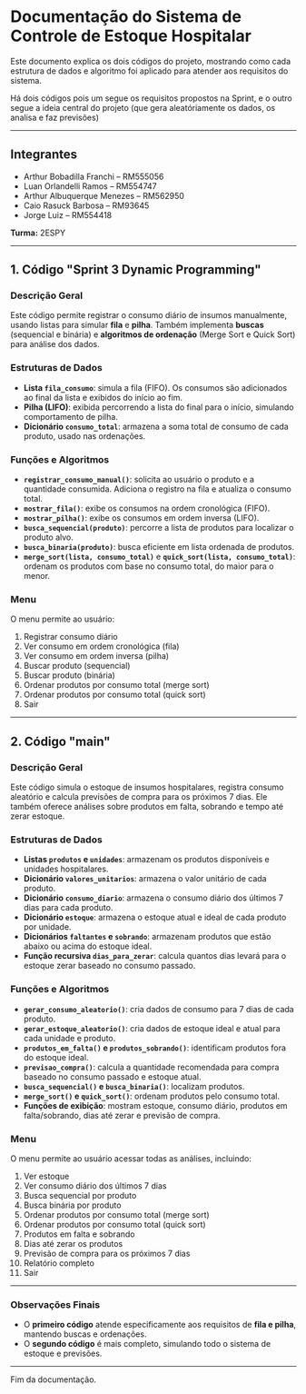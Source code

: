 # Documentação do Sistema de Controle de Estoque Hospitalar

Este documento explica os dois códigos do projeto, mostrando como cada estrutura de dados e algoritmo foi aplicado para atender aos requisitos do sistema.

Há dois códigos pois um segue os requisitos propostos na Sprint, e o outro segue a ideia central do projeto (que gera aleatóriamente os dados, os analisa e faz previsões)

---
## Integrantes

* Arthur Bobadilla Franchi – RM555056
* Luan Orlandelli Ramos – RM554747
* Arthur Albuquerque Menezes – RM562950
* Caio Rasuck Barbosa – RM93645
* Jorge Luiz – RM554418

**Turma:** 2ESPY

---

## 1. Código "Sprint 3 Dynamic Programming"

### Descrição Geral

Este código permite registrar o consumo diário de insumos manualmente, usando listas para simular **fila** e **pilha**. Também implementa **buscas** (sequencial e binária) e **algoritmos de ordenação** (Merge Sort e Quick Sort) para análise dos dados.

### Estruturas de Dados

* **Lista `fila_consumo`**: simula a fila (FIFO). Os consumos são adicionados ao final da lista e exibidos do início ao fim.
* **Pilha (LIFO)**: exibida percorrendo a lista do final para o início, simulando comportamento de pilha.
* **Dicionário `consumo_total`**: armazena a soma total de consumo de cada produto, usado nas ordenações.

### Funções e Algoritmos

* **`registrar_consumo_manual()`**: solicita ao usuário o produto e a quantidade consumida. Adiciona o registro na fila e atualiza o consumo total.
* **`mostrar_fila()`**: exibe os consumos na ordem cronológica (FIFO).
* **`mostrar_pilha()`**: exibe os consumos em ordem inversa (LIFO).
* **`busca_sequencial(produto)`**: percorre a lista de produtos para localizar o produto alvo.
* **`busca_binaria(produto)`**: busca eficiente em lista ordenada de produtos.
* **`merge_sort(lista, consumo_total)`** e **`quick_sort(lista, consumo_total)`**: ordenam os produtos com base no consumo total, do maior para o menor.

### Menu

O menu permite ao usuário:

1. Registrar consumo diário
2. Ver consumo em ordem cronológica (fila)
3. Ver consumo em ordem inversa (pilha)
4. Buscar produto (sequencial)
5. Buscar produto (binária)
6. Ordenar produtos por consumo total (merge sort)
7. Ordenar produtos por consumo total (quick sort)
8. Sair

---

## 2. Código "main"

### Descrição Geral

Este código simula o estoque de insumos hospitalares, registra consumo aleatório e calcula previsões de compra para os próximos 7 dias. Ele também oferece análises sobre produtos em falta, sobrando e tempo até zerar estoque.

### Estruturas de Dados

* **Listas `produtos` e `unidades`**: armazenam os produtos disponíveis e unidades hospitalares.
* **Dicionário `valores_unitarios`**: armazena o valor unitário de cada produto.
* **Dicionário `consumo_diario`**: armazena o consumo diário dos últimos 7 dias para cada produto.
* **Dicionário `estoque`**: armazena o estoque atual e ideal de cada produto por unidade.
* **Dicionários `faltantes` e `sobrando`**: armazenam produtos que estão abaixo ou acima do estoque ideal.
* **Função recursiva `dias_para_zerar`**: calcula quantos dias levará para o estoque zerar baseado no consumo passado.

### Funções e Algoritmos

* **`gerar_consumo_aleatorio()`**: cria dados de consumo para 7 dias de cada produto.
* **`gerar_estoque_aleatorio()`**: cria dados de estoque ideal e atual para cada unidade e produto.
* **`produtos_em_falta()` e `produtos_sobrando()`**: identificam produtos fora do estoque ideal.
* **`previsao_compra()`**: calcula a quantidade recomendada para compra baseado no consumo passado e estoque atual.
* **`busca_sequencial()` e `busca_binaria()`**: localizam produtos.
* **`merge_sort()` e `quick_sort()`**: ordenam produtos pelo consumo total.
* **Funções de exibição**: mostram estoque, consumo diário, produtos em falta/sobrando, dias até zerar e previsão de compra.

### Menu

O menu permite ao usuário acessar todas as análises, incluindo:

1. Ver estoque
2. Ver consumo diário dos últimos 7 dias
3. Busca sequencial por produto
4. Busca binária por produto
5. Ordenar produtos por consumo total (merge sort)
6. Ordenar produtos por consumo total (quick sort)
7. Produtos em falta e sobrando
8. Dias até zerar os produtos
9. Previsão de compra para os próximos 7 dias
10. Relatório completo
11. Sair

---

### Observações Finais

* O **primeiro código** atende especificamente aos requisitos de **fila e pilha**, mantendo buscas e ordenações.
* O **segundo código** é mais completo, simulando todo o sistema de estoque e previsões.

---

Fim da documentação.
